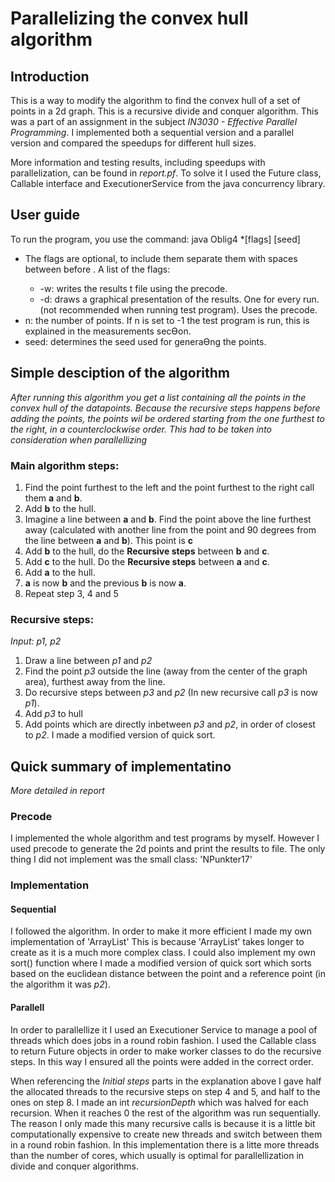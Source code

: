 # Parallelizing the convex hull algorithm

## Introduction
This is a way to modify the algorithm to find the convex hull of a set of points in a 2d graph. This is a recursive divide and conquer algorithm. This was a part of an assignment in the subject _IN3030 - Effective Parallel Programming_. I implemented both a sequential version and a parallel version and compared the speedups for different hull sizes.

More information and testing results, including speedups with parallelization, can be found in _report.pf_. To solve it I used the Future class, Callable interface and ExecutionerService from the java concurrency library.

## User guide

To run the program, you use the command: java Oblig4 *[flags] <n> [seed] 
* The flags are optional, to include them separate them with spaces between before <n>. A list of the flags: 
    - -w: writes the results t file using the precode. 
    - -d: draws a graphical presentation of the results. One for every run. (not recommended when running test program). Uses the precode. 
* n: the number of points. If n is set to -1 the test program is run, this is explained in the 
measurements secƟon. 
* seed: determines the seed used for generaƟng the points. 

## Simple desciption of the algorithm
*After running this algorithm you get a list containing all the points in the convex hull of the datapoints. Because the recursive steps happens before adding the points, the points wil be ordered starting from the one furthest to the right, in a counterclockwise order. This had to be taken into consideration when parallellizing*

### Main algorithm steps:
1. Find the point furthest to the left and the point furthest to the right call them **a** and **b**. 
2. Add **b** to the hull.
3. Imagine a line between **a** and **b**. Find the point above the line furthest away (calculated with another line from the point and 90 degrees from the line between **a** and **b**). This point is **c**
4. Add **b** to the hull, do the **Recursive steps** between **b** and **c**. 
5. Add **c** to the hull. Do the **Recursive steps** between **a** and **c**.
6. Add **a** to the hull.
7. **a** is now **b** and the previous **b** is now **a**.
8. Repeat step 3, 4 and 5

### Recursive steps:
*Input: _p1_, _p2_* 

1. Draw a line between _p1_ and _p2_
2. Find the point _p3_ outside the line (away from the center of the graph area), furthest away from the line.
3. Do recursive steps between _p3_ and _p2_ (In new recursive call _p3_ is now _p1_).
4. Add _p3_ to hull
5. Add points which are directly inbetween _p3_ and _p2_, in order of closest to _p2_. I made a modified version of quick sort.


## Quick summary of implementatino
*More detailed in report*

### Precode
I implemented the whole algorithm and test programs by myself. However I used precode to generate the 2d points and print the results to file. The only thing I did not implement was the small class: 'NPunkter17'

### Implementation
#### Sequential
I followed the algorithm. In order to make it more efficient I made my own implementation of 'ArrayList' This is because 'ArrayList' takes longer to create as it is a much more complex class. I could also implement my own sort() function where I made a modified version of quick sort which sorts based on the euclidean distance between the point and a reference point (in the algorithm it was _p2_).

#### Parallell
In order to parallellize it I used an Executioner Service to manage a pool of threads which does jobs in a round robin fashion. I used the Callable class to return Future objects in order to make worker classes to do the recursive steps. In this way I ensured all the points were added in the correct order.

When referencing the _Initial steps_ parts in the explanation above I gave half the allocated threads to the recursive steps on step 4 and 5, and half to the ones on step 8. I made an int _recursionDepth_ which was halved for each recursion. When it reaches 0 the rest of the algorithm was run sequentially. The reason I only made this many recursive calls is because it is a little bit computationally expensive to create new threads and switch between them in a round robin fashion. In this implementation there is a litte more threads than the number of cores, which usually is optimal for parallellization in divide and conquer algorithms.
